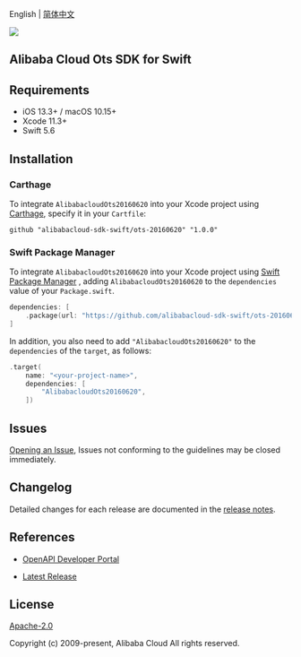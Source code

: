 English | [简体中文](README-CN.md)

![](https://aliyunsdk-pages.alicdn.com/icons/AlibabaCloud.svg)

## Alibaba Cloud Ots SDK for Swift

## Requirements

- iOS 13.3+ / macOS 10.15+
- Xcode 11.3+
- Swift 5.6

## Installation

### Carthage

To integrate `AlibabacloudOts20160620` into your Xcode project using [Carthage](https://github.com/Carthage/Carthage), specify it in your `Cartfile`:

```ogdl
github "alibabacloud-sdk-swift/ots-20160620" "1.0.0"
```

### Swift Package Manager

To integrate `AlibabacloudOts20160620` into your Xcode project using [Swift Package Manager](https://swift.org/package-manager/) , adding `AlibabacloudOts20160620` to the `dependencies` value of your `Package.swift`.

```swift
dependencies: [
    .package(url: "https://github.com/alibabacloud-sdk-swift/ots-20160620.git", from: "1.0.0")
]
```

In addition, you also need to add `"AlibabacloudOts20160620"` to the `dependencies` of the `target`, as follows:

```swift
.target(
    name: "<your-project-name>",
    dependencies: [
        "AlibabacloudOts20160620",
    ])
```

## Issues

[Opening an Issue](https://github.com/alibabacloud-sdk-swift/ots-20160620/issues/new), Issues not conforming to the guidelines may be closed immediately.

## Changelog

Detailed changes for each release are documented in the [release notes](./ChangeLog.txt).

## References

* [OpenAPI Developer Portal](https://next.api.alibabacloud.com/home)
- [Latest Release](https://github.com/alibabacloud-sdk-swift/ots-20160620)

## License

[Apache-2.0](http://www.apache.org/licenses/LICENSE-2.0)

Copyright (c) 2009-present, Alibaba Cloud All rights reserved.
